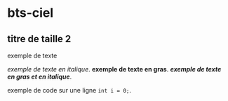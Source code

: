 # bts-ciel

## titre de taille 2

exemple de texte

*exemple de texte en italique*. **exemple de texte en gras**. ***exemple de texte en gras et en italique***.

exemple de code sur une ligne `int i = 0;`.
